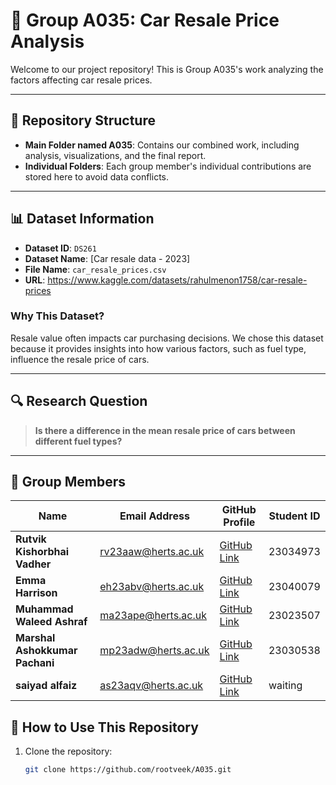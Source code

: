 # 🚗 Group A035: Car Resale Price Analysis

Welcome to our project repository! This is Group A035's work analyzing the factors affecting car resale prices.

---

## 📂 Repository Structure

- **Main Folder named A035**: Contains our combined work, including analysis, visualizations, and the final report.
- **Individual Folders**: Each group member's individual contributions are stored here to avoid data conflicts.

---

## 📊 Dataset Information

- **Dataset ID**: `DS261`
- **Dataset Name**: [Car resale data - 2023]
- **File Name**: `car_resale_prices.csv`
- **URL**: https://www.kaggle.com/datasets/rahulmenon1758/car-resale-prices
### Why This Dataset?
Resale value often impacts car purchasing decisions. We chose this dataset because it provides insights into how various factors, such as fuel type, influence the resale price of cars.

---

## 🔍 Research Question

> **Is there a difference in the mean resale price of cars between different fuel types?**


---

## 👥 Group Members

| Name                | Email Address           | GitHub Profile                        | Student ID |
|---------------------|-------------------------|---------------------------------------|------------|
| **Rutvik Kishorbhai Vadher**        | rv23aaw@herts.ac.uk     | [GitHub Link](https://github.com/rootveek) | 23034973   |
| **Emma Harrison**        | eh23abv@herts.ac.uk     | [GitHub Link](https://github.com/Emma-Harrison1) | 23040079   |
| **Muhammad Waleed Ashraf**        | ma23ape@herts.ac.uk     | [GitHub Link](https://github.com/MuhammadWaleedAshraf) | 23023507   |
| **Marshal Ashokkumar Pachani**        | mp23adw@herts.ac.uk     | [GitHub Link](https://github.com/Marshal-patel) | 23030538   |
| **saiyad alfaiz**        | as23aqv@herts.ac.uk     | [GitHub Link](https://github.com/) | waiting   |


## 🚀 How to Use This Repository

1. Clone the repository:
   ```bash
   git clone https://github.com/rootveek/A035.git
